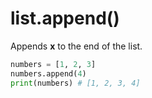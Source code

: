 # list.append()

Appends **x** to the end of the list.

```python
numbers = [1, 2, 3]
numbers.append(4)
print(numbers) # [1, 2, 3, 4]
```